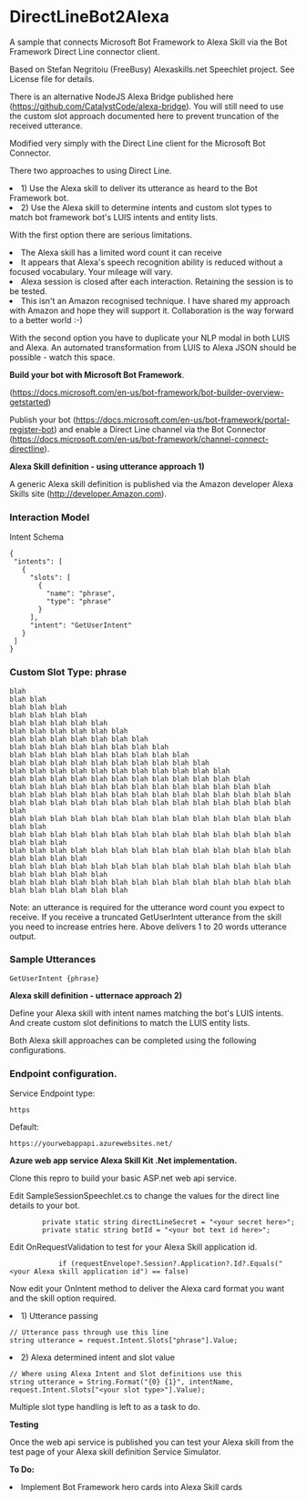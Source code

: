 # DirectLineBot2Alexa
A sample that connects Microsoft Bot Framework to Alexa Skill via the Bot Framework Direct Line connector client.

Based on Stefan Negritoiu (FreeBusy) Alexaskills.net Speechlet project. See License file for details.

There is an alternative NodeJS Alexa Bridge published here (https://github.com/CatalystCode/alexa-bridge).
You will still need to use the custom slot approach documented here to prevent truncation of the received utterance.

Modified very simply with the Direct Line client for the Microsoft Bot Connector. 

There two approaches to using Direct Line.
<li>1) Use the Alexa skill to deliver its utterance as heard to the Bot Framework bot.
<li>2) Use the Alexa skill to determine intents and custom slot types to match bot framework bot's LUIS intents and entity lists.

With the first option there are serious limitations.
<li>The Alexa skill has a limited word count it can receive
<li>It appears that Alexa's speech recognition ability is reduced without a focused vocabulary. Your mileage will vary.
<li>Alexa session is closed after each interaction. Retaining the session is to be tested.
<li>This isn't an Amazon recognised technique. I have shared my approach with Amazon and hope they will support it. Collaboration is the way forward to a better world :-)

With the second option you have to duplicate your NLP modal in both LUIS and Alexa. An automated transformation from LUIS to Alexa JSON should be possible - watch this space. 

<b>Build your bot with Microsoft Bot Framework</b>.
 
 (https://docs.microsoft.com/en-us/bot-framework/bot-builder-overview-getstarted)

Publish your bot (https://docs.microsoft.com/en-us/bot-framework/portal-register-bot) and enable a Direct Line channel via the Bot Connector (https://docs.microsoft.com/en-us/bot-framework/channel-connect-directline).

<b>Alexa Skill definition - using utterance approach 1)</b>

 A generic Alexa skill definition is published via the Amazon developer Alexa Skills site (http://developer.Amazon.com).

 <h3>Interaction Model</h3>

 Intent Schema
 ```
 {
  "intents": [
    {
      "slots": [
        {
          "name": "phrase",
          "type": "phrase"
        }
      ],
      "intent": "GetUserIntent"
    }
  ]
}
```
<h3>Custom Slot Type: phrase </h3>

```
blah
blah blah
blah blah blah
blah blah blah blah
blah blah blah blah blah
blah blah blah blah blah blah
blah blah blah blah blah blah blah
blah blah blah blah blah blah blah blah
blah blah blah blah blah blah blah blah blah
blah blah blah blah blah blah blah blah blah blah
blah blah blah blah blah blah blah blah blah blah blah
blah blah blah blah blah blah blah blah blah blah blah blah
blah blah blah blah blah blah blah blah blah blah blah blah blah
blah blah blah blah blah blah blah blah blah blah blah blah blah blah
blah blah blah blah blah blah blah blah blah blah blah blah blah blah blah
blah blah blah blah blah blah blah blah blah blah blah blah blah blah blah blah
blah blah blah blah blah blah blah blah blah blah blah blah blah blah blah blah blah
blah blah blah blah blah blah blah blah blah blah blah blah blah blah blah blah blah blah
blah blah blah blah blah blah blah blah blah blah blah blah blah blah blah blah blah blah blah
blah blah blah blah blah blah blah blah blah blah blah blah blah blah blah blah blah blah blah blah
```
Note: an utterance is required for the utterance word count you expect to receive. If you receive a truncated GetUserIntent utterance from the skill you need to increase entries here. Above delivers 1 to 20 words utterance output.

<h3>Sample Utterances</h3>

```
GetUserIntent {phrase}
```
<b> Alexa skill definition - utternace approach 2)</b>

Define your Alexa skill with intent names matching the bot's LUIS intents. And create custom slot definitions to match the LUIS entity lists.

Both Alexa skill approaches can be completed using the following configurations.

<h3>Endpoint configuration.</h3>

Service Endpoint type:

```
https
```
Default:

```
https://yourwebappapi.azurewebsites.net/
```

<b>Azure web app service Alexa Skill Kit .Net implementation.</b>

Clone this repro to build your basic ASP.net web api service.

Edit SampleSessionSpeechlet.cs to change the values for the direct line details to your bot.

```
        private static string directLineSecret = "<your secret here>";
        private static string botId = "<your bot text id here>";
```
Edit OnRequestValidation to test for your Alexa Skill application id.

```
            if (requestEnvelope?.Session?.Application?.Id?.Equals("<your Alexa skill application id") == false)
```
Now edit your OnIntent method to deliver the Alexa card format you want and the skill option required.

<li> 1) Utterance passing

```
// Utterance pass through use this line
string utterance = request.Intent.Slots["phrase"].Value;
```

<li> 2) Alexa determined intent and slot value

```
// Where using Alexa Intent and Slot definitions use this
string utterance = String.Format("{0} {1}", intentName, request.Intent.Slots["<your slot type>"].Value);
```
Multiple slot type handling is left to as a task to do.

<b>Testing</b>

Once the web api service is published you can test your Alexa skill from the test page of your Alexa skill definition Service Simulator.

<b>To Do:</b>

<li>Implement Bot Framework hero cards into Alexa Skill cards

